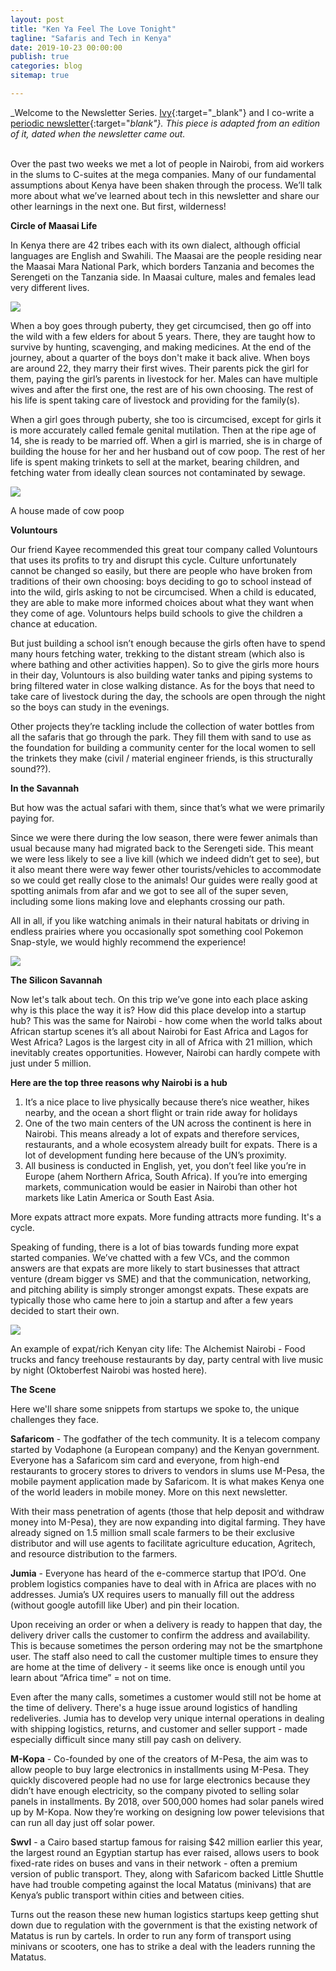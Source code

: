 ```yaml
---
layout: post
title: "Ken Ya Feel The Love Tonight"
tagline: "Safaris and Tech in Kenya"
date: 2019-10-23 00:00:00
publish: true
categories: blog
sitemap: true

---
```


_Welcome to the Newsletter Series. [Ivy](http://ivyxu.co/?utm_source=referral&&utm_medium=owenwangdotcom){:target="_blank"} and I co-write a [periodic newsletter](https://mailchi.mp/03e9ab1adc54/ivyowen){:target="_blank"}. This piece is adapted from an edition of it, dated when the newsletter came out._
<br/>
<br/>

Over the past two weeks we met a lot of people in Nairobi, from aid workers in the slums to C-suites at the mega companies. Many of our fundamental assumptions about Kenya have been shaken through the process. We’ll talk more about what we’ve learned about tech in this newsletter and share our other learnings in the next one. But first, wilderness!

__Circle of Maasai Life__

In Kenya there are 42 tribes each with its own dialect, although official languages are English and Swahili. The Maasai are the people residing near the Maasai Mara National Park, which borders Tanzania and becomes the Serengeti on the Tanzania side. In Maasai culture, males and females lead very different lives. 

<img src="https://substackcdn.com/image/fetch/w_1456,c_limit,f_webp,q_auto:good,fl_lossy/https%3A%2F%2Fbucketeer-e05bbc84-baa3-437e-9518-adb32be77984.s3.amazonaws.com%2Fpublic%2Fimages%2F87f3c00c-0837-4249-a646-88afede7f674_590x318.gif" />

When a boy goes through puberty, they get circumcised, then go off into the wild with a few elders for about 5 years. There, they are taught how to survive by hunting, scavenging, and making medicines. At the end of the journey, about a quarter of the boys don't make it back alive. When boys are around 22, they marry their first wives. Their parents pick the girl for them, paying the girl’s parents in livestock for her. Males can have multiple wives and after the first one, the rest are of his own choosing. The rest of his life is spent taking care of livestock and providing for the family(s).

When a girl goes through puberty, she too is circumcised, except for girls it is more accurately called female genital mutilation. Then at the ripe age of 14, she is ready to be married off. When a girl is married, she is in charge of building the house for her and her husband out of cow poop. The rest of her life is spent making trinkets to sell at the market, bearing children, and fetching water from ideally clean sources not contaminated by sewage.

<img src="https://substackcdn.com/image/fetch/w_1456,c_limit,f_webp,q_auto:good,fl_progressive:steep/https%3A%2F%2Fbucketeer-e05bbc84-baa3-437e-9518-adb32be77984.s3.amazonaws.com%2Fpublic%2Fimages%2Fc778af68-c36c-4db4-a387-ab40b3759ae3_600x450.jpeg" />
<p class="caption">A house made of cow poop</p>

__Voluntours__

Our friend Kayee recommended this great tour company called Voluntours that uses its profits to try and disrupt this cycle. Culture unfortunately cannot be changed so easily, but there are people who have broken from traditions of their own choosing: boys deciding to go to school instead of into the wild, girls asking to not be circumcised. When a child is educated, they are able to make more informed choices about what they want when they come of age. Voluntours helps build schools to give the children a chance at education.

But just building a school isn’t enough because the girls often have to spend many hours fetching water, trekking to the distant stream (which also is where bathing and other activities happen). So to give the girls more hours in their day, Voluntours is also building water tanks and piping systems to bring filtered water in close walking distance. As for the boys that need to take care of livestock during the day, the schools are open through the night so the boys can study in the evenings.

Other projects they’re tackling include the collection of water bottles from all the safaris that go through the park. They fill them with sand to use as the foundation for building a community center for the local women to sell the trinkets they make (civil / material engineer friends, is this structurally sound??).

__In the Savannah__

But how was the actual safari with them, since that’s what we were primarily paying for. 

Since we were there during the low season, there were fewer animals than usual because many had migrated back to the Serengeti side. This meant we were less likely to see a live kill (which we indeed didn’t get to see), but it also meant there were way fewer other tourists/vehicles to accommodate so we could get really close to the animals! Our guides were really good at spotting animals from afar and we got to see all of the super seven, including some lions making love and elephants crossing our path.

All in all, if you like watching animals in their natural habitats or driving in endless prairies where you occasionally spot something cool Pokemon Snap-style, we would highly recommend the experience!

<img src="https://substackcdn.com/image/fetch/w_1456,c_limit,f_webp,q_auto:good,fl_lossy/https%3A%2F%2Fbucketeer-e05bbc84-baa3-437e-9518-adb32be77984.s3.amazonaws.com%2Fpublic%2Fimages%2F4d3b4777-00a5-4baa-a333-ea61beb16490_700x390.gif" />

__The Silicon Savannah__

Now let's talk about tech. On this trip we’ve gone into each place asking why is this place the way it is? How did this place develop into a startup hub? This was the same for Nairobi - how come when the world talks about African startup scenes it’s all about Nairobi for East Africa and Lagos for West Africa? Lagos is the largest city in all of Africa with 21 million, which inevitably creates opportunities. However, Nairobi can hardly compete with just under 5 million.

__Here are the top three reasons why Nairobi is a hub__

1. It’s a nice place to live physically because there’s nice weather, hikes nearby, and the ocean a short flight or train ride away for holidays
2. One of the two main centers of the UN across the continent is here in Nairobi. This means already a lot of expats and therefore services, restaurants, and a whole ecosystem already built for expats. There is a lot of development funding here because of the UN’s proximity. 
3. All business is conducted in English, yet, you don’t feel like you’re in Europe (ahem Northern Africa, South Africa). If you’re into emerging markets, communication would be easier in Nairobi than other hot markets like Latin America or South East Asia.

More expats attract more expats. More funding attracts more funding. It's a cycle.

Speaking of funding, there is a lot of bias towards funding more expat started companies. We’ve chatted with a few VCs, and the common answers are that expats are more likely to start businesses that attract venture (dream bigger vs SME) and that the communication, networking, and pitching ability is simply stronger amongst expats. These expats are typically those who came here to join a startup and after a few years decided to start their own.

<img src="https://substackcdn.com/image/fetch/w_1456,c_limit,f_webp,q_auto:good,fl_progressive:steep/https%3A%2F%2Fbucketeer-e05bbc84-baa3-437e-9518-adb32be77984.s3.amazonaws.com%2Fpublic%2Fimages%2F9f05aa32-27bf-4ce5-910c-9c291088d077_400x533.jpeg" />

An example of expat/rich Kenyan city life: The Alchemist Nairobi - Food trucks and fancy treehouse restaurants by day, party central with live music by night (Oktoberfest Nairobi was hosted here).

__The Scene__

Here we'll share some snippets from startups we spoke to, the unique challenges they face.

__Safaricom__ - The godfather of the tech community. It is a telecom company started by Vodaphone (a European company) and the Kenyan government. Everyone has a Safaricom sim card and everyone, from high-end restaurants to grocery stores to drivers to vendors in slums use M-Pesa, the mobile payment application made by Safaricom. It is what makes Kenya one of the world leaders in mobile money. More on this next newsletter.

With their mass penetration of agents (those that help deposit and withdraw money into M-Pesa), they are now expanding into digital farming. They have already signed on 1.5 million small scale farmers to be their exclusive distributor and will use agents to facilitate agriculture education, Agritech, and resource distribution to the farmers.

__Jumia__ - Everyone has heard of the e-commerce startup that IPO’d. One problem logistics companies have to deal with in Africa are places with no addresses. Jumia’s UX requires users to manually fill out the address (without google autofill like Uber) and pin their location. 

Upon receiving an order or when a delivery is ready to happen that day, the delivery driver calls the customer to confirm the address and availability. This is because sometimes the person ordering may not be the smartphone user. The staff also need to call the customer multiple times to ensure they are home at the time of delivery - it seems like once is enough until you learn about “Africa time” = not on time.

Even after the many calls, sometimes a customer would still not be home at the time of delivery. There's a huge issue around logistics of handling redeliveries. Jumia has to develop very unique internal operations in dealing with shipping logistics, returns, and customer and seller support - made especially difficult since many still pay cash on delivery.

__M-Kopa__ - Co-founded by one of the creators of M-Pesa, the aim was to allow people to buy large electronics in installments using M-Pesa. They quickly discovered people had no use for large electronics because they didn’t have enough electricity, so the company pivoted to selling solar panels in installments. By 2018, over 500,000 homes had solar panels wired up by M-Kopa. Now they’re working on designing low power televisions that can run all day just off solar power.

__Swvl__ - a Cairo based startup famous for raising $42 million earlier this year, the largest round an Egyptian startup has ever raised, allows users to book fixed-rate rides on buses and vans in their network - often a premium version of public transport. They, along with Safaricom backed Little Shuttle have had trouble competing against the local Matatus (minivans) that are Kenya’s public transport within cities and between cities.

Turns out the reason these new human logistics startups keep getting shut down due to regulation with the government is that the existing network of Matatus is run by cartels. In order to run any form of transport using minivans or scooters, one has to strike a deal with the leaders running the Matatus.